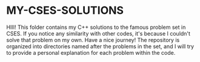 # MY-CSES-SOLUTIONS
HIII! This folder contains my C++ solutions to the famous problem set in CSES. If you notice any similarity with other codes, it's because I couldn't solve that problem on my own. Have a nice journey! The repository is organized into directories named after the problems in the set, and I will try to provide a personal explanation for each problem within the code.
